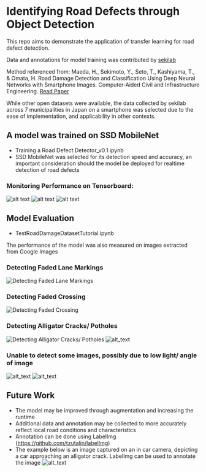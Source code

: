 # Identifying Road Defects through Object Detection

This repo aims to demonstrate the application of transfer learning for road defect detection. 

Data and annotations for model training was contributed by [sekilab](https://github.com/sekilab/RoadDamageDetector/blob/master/RoadDamageDatasetTutorial.ipynb)

Method referenced from:
Maeda, H., Sekimoto, Y., Seto, T., Kashiyama, T., & Omata, H. Road Damage Detection and Classification Using Deep Neural Networks with Smartphone Images. Computer‐Aided Civil and Infrastructure Engineering. 
[Read Paper](https://arxiv.org/pdf/1801.09454.pdf)

While other open datasets were available, the data collected by sekilab across 7 municipalities in Japan on a smartphone was selected due to the ease of implementation, and applicability in other contexts. 

## A model was trained on SSD MobileNet
- Training a Road Defect Detector_v0.1.ipynb
- SSD MobileNet was selected for its detection speed and accuracy, an important consideration should the model be deployed for realtime detection of road defects

### Monitoring Performance on Tensorboard: 
![alt text](https://github.com/rxl204/RoadDefectTrainedModels/blob/master/Tensorboard%20Evaluation/tensorboard_step18479.PNG "Images")
![alt text](https://github.com/rxl204/RoadDefectTrainedModels/blob/master/Tensorboard%20Evaluation/detection_box_precision.JPG "MaP")
![alt text](https://github.com/rxl204/RoadDefectTrainedModels/blob/master/Tensorboard%20Evaluation/classification_loss.JPG "Loss")

## Model Evaluation
- TestRoadDamageDatasetTutorial.ipynb

The performance of the model was also measured on images extracted from Google Images
### Detecting Faded Lane Markings
![Detecting Faded Lane Markings](https://github.com/rxl204/RoadDefectTrainedModels/blob/master/SSD%20MobileNet%20Test%20Images/0_defects_output.jpg "lane")
### Detecting Faded Crossing
![Detecting Faded Crossing](https://github.com/rxl204/RoadDefectTrainedModels/blob/master/SSD%20MobileNet%20Test%20Images/1_defects_output.jpg "crossing")
### Detecting Alligator Cracks/ Potholes
![Detecting Alligator Cracks/ Potholes](https://github.com/rxl204/RoadDefectTrainedModels/blob/master/SSD%20MobileNet%20Test%20Images/3_defects_output.jpg "alli")
![alt_text](https://github.com/rxl204/RoadDefectTrainedModels/blob/master/SSD%20MobileNet%20Test%20Images/5_defects_output.jpg "pothole")

### Unable to detect some images, possibly due to low light/ angle of image
![alt_text](https://github.com/rxl204/RoadDefectTrainedModels/blob/master/SSD%20MobileNet%20Test%20Images/2_defects_output.jpg "light")
![alt_text](https://github.com/rxl204/RoadDefectTrainedModels/blob/master/SSD%20MobileNet%20Test%20Images/4_defects_output.jpg "angle")

## Future Work
- The model may be improved through augmentation and increasing the runtime
- Additional data and annotation may be collected to more accurately reflect local road conditions and characteristics
- Annotation can be done using LabelImg (https://github.com/tzutalin/labelImg)
- The example below is an image captured on an in car camera, depicting a car approaching an alligator crack. LabelImg can be used to annotate the image
![alt_text](https://github.com/rxl204/RoadDefectTrainedModels/blob/master/labelimg-example.JPG "labelimg example")



